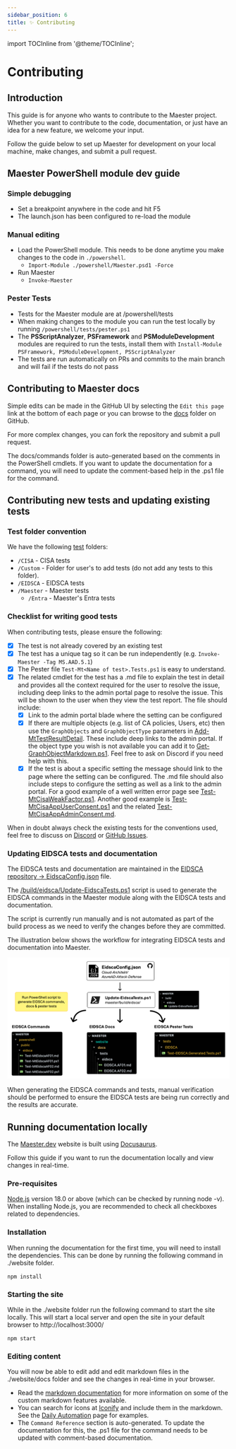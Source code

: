 ```yaml
---
sidebar_position: 6
title: ✨ Contributing
---
```


import TOCInline from '@theme/TOCInline';

# Contributing

<TOCInline toc={toc} />

## Introduction

This guide is for anyone who wants to contribute to the Maester project. Whether you want to contribute to the code, documentation, or just have an idea for a new feature, we welcome your input.

Follow the guide below to set up Maester for development on your local machine, make changes, and submit a pull request.

## Maester PowerShell module dev guide

### Simple debugging

- Set a breakpoint anywhere in the code and hit F5
- The launch.json has been configured to re-load the module

### Manual editing

- Load the PowerShell module. This needs to be done anytime you make changes to the code in `./powershell`.
  - `Import-Module ./powershell/Maester.psd1 -Force`
- Run Maester
  - `Invoke-Maester`

### Pester Tests

- Tests for the Maester module are at /powershell/tests
- When making changes to the module you can run the test locally by running `/powershell/tests/pester.ps1`
- The **PSScriptAnalyzer**, **PSFramework** and **PSModuleDevelopment** modules are required to run the tests, install them with `Install-Module PSFramework, PSModuleDevelopment, PSScriptAnalyzer`
- The tests are run automatically on PRs and commits to the main branch and will fail if the tests do not pass


## Contributing to Maester docs

Simple edits can be made in the GitHub UI by selecting the `Edit this page` link at the bottom of each page or you can browse to the [docs](https://github.com/maester365/maester/tree/main/website/docs) folder on GitHub.

For more complex changes, you can fork the repository and submit a pull request.

The docs/commands folder is auto-generated based on the comments in the PowerShell cmdlets. If you want to update the documentation for a command, you will need to update the comment-based help in the .ps1 file for the command.

## Contributing new tests and updating existing tests

### Test folder convention

We have the following [test](https://github.com/maester365/maester/tree/main/tests) folders:

- `/CISA` - CISA tests
- `/Custom` - Folder for user's to add tests (do not add any tests to this folder).
- `/EIDSCA` - EIDSCA tests
- `/Maester` - Maester tests
  - `/Entra` - Maester's Entra tests

### Checklist for writing good tests

When contributing tests, please ensure the following:

- [x] The test is not already covered by an existing test
- [x] The test has a unique tag so it can be run independently (e.g. `Invoke-Maester -Tag MS.AAD.5.1`)
- [x] The Pester file `Test-Mt<Name of test>.Tests.ps1` is easy to understand.
- [x] The related cmdlet for the test has a .md file to explain the test in detail and provides all the context required for the user to resolve the issue, including deep links to the admin portal page to resolve the issue. This will be shown to the user when they view the test report. The file should include:
  - [x] Link to the admin portal blade where the setting can be configured
  - [x] If there are multiple objects (e.g. list of CA policies, Users, etc) then use the `GraphObjects` and `GraphObjectType` parameters in [Add-MtTestResultDetail](https://github.com/maester365/maester/blob/main/powershell/public/Add-MtTestResultDetail.ps1). These include deep links to the admin portal. If the object type you wish is not available you can add it to [Get-GraphObjectMarkdown.ps1](https://github.com/maester365/maester/blob/main/powershell/internal/Get-GraphObjectMarkdown.ps1). Feel free to ask on Discord if you need help with this.
  - [x] If the test is about a specific setting the message should link to the page where the setting can be configured. The .md file should also include steps to configure the setting as well as a link to the admin portal. For a good example of a well written error page see [Test-MtCisaWeakFactor.ps1](https://github.com/maester365/maester/blob/main/powershell/public/cisa/entra/Test-MtCisaWeakFactor.ps1). Another good example is [Test-MtCisaAppUserConsent.ps1](https://github.com/maester365/maester/blob/main/powershell/public/cisa/entra/Test-MtCisaAppUserConsent.ps1) and the related [Test-MtCisaAppAdminConsent.md](https://github.com/maester365/maester/blob/main/powershell/public/cisa/entra/Test-MtCisaAppAdminConsent.md).

When in doubt always check the existing tests for the conventions used, feel free to discuss on [Discord](https://discord.entra.news) or [GitHub Issues](https://github.com/maester365/maester/issues).

### Updating EIDSCA tests and documentation

The EIDSCA tests and documentation are maintained in the [EIDSCA repository → EidscaConfig.json](https://github.com/Cloud-Architekt/AzureAD-Attack-Defense/blob/AADSCAv4/config/EidscaConfig.json) file.

The [/build/eidsca/Update-EidscaTests.ps1](https://github.com/maester365/maester/blob/main/build/eidsca/Update-EidscaTests.ps1) script is used to generate the EIDSCA commands in the Maester module along with the EIDSCA tests and documentation.

The script is currently run manually and is not automated as part of the build process as we need to verify the changes before they are committed.

The illustration below shows the workflow for integrating EIDSCA tests and documentation into Maester.

![EIDSCA and Maester integration workflow](assets/eidcsa-maester-workflow.png)

When generating the EIDSCA commands and tests, manual verification should be performed to ensure the EIDSCA tests are being run correctly and the results are accurate.

## Running documentation locally

The [Maester.dev](https://maester.dev) website is built using [Docusaurus](https://docusaurus.io/).

Follow this guide if you want to run the documentation locally and view changes in real-time.

### Pre-requisites

[Node.js](https://nodejs.org/en/download/) version 18.0 or above (which can be checked by running node -v). When installing Node.js, you are recommended to check all checkboxes related to dependencies.

### Installation

When running the documentation for the first time, you will need to install the dependencies. This can be done by running the following command in ./website folder.

```
npm install
```

### Starting the site

While in the ./website folder run the following command to start the site locally. This will start a local server and open the site in your default browser to http://localhost:3000/

```
npm start
```

### Editing content

You will now be able to edit add and edit markdown files in the ./website/docs folder and see the changes in real-time in your browser.

- Read the [markdown documentation](https://docusaurus.io/docs/markdown-features) for more information on some of the custom markdown features available.
- You can search for icons at [Iconify](https://icon-sets.iconify.design/) and include them in the markdown. See the [Daily Automation](https://maester.dev/docs/automation/) page for examples.
- The `Command Reference` section is auto-generated. To update the documentation for this, the .ps1 file for the command needs to be updated with comment-based documentation.

